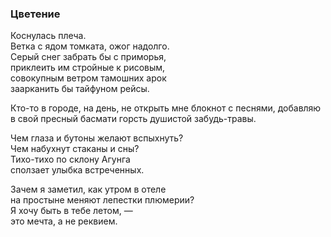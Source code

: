 
### Цветение 

Коснулась плеча.   
Ветка с ядом томката, ожог надолго.  
Серый снег забрать бы с приморья,  
приклеить им стройные к рисовым,  
совокупным ветром тамошних арок  
заарканить бы тайфуном рейсы.  

Кто-то в городе, на день,
не открыть мне блокнот с песнями,
добавляю в свой пресный басмати
горсть душистой забудь-травы.

Чем глаза и бутоны желают вспыхнуть?  
Чем набухнут стаканы и сны?  
Тихо-тихо по склону Агунга   
сползает улыбка встреченных.  

Зачем я заметил, как утром в отеле  
на простыне меняют лепестки плюмерии?  
Я хочу быть в тебе летом, —  
это мечта, а не реквием.  